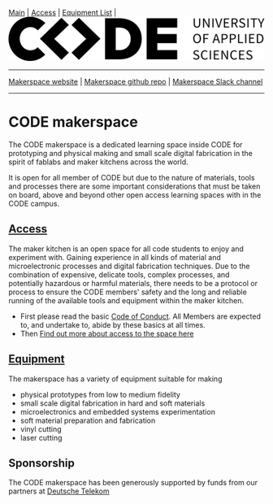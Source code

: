 [Main](README.md) | [Access](access.md) | [Equipment List](equipment.md) |  ![CODE logo](Word_AppliedSciences_Black.png)


------------------------
[Makerspace website](https://codeuniversity.github.io/makerspace/) |
[Makerspace github repo](https://github.com/codeuniversity/makerspace/) | [Makerspace Slack channel](https://codeuniversity.slack.com/archives/C011CN2SMFY)

------------------------

# CODE makerspace
The CODE makerspace is a dedicated learning space inside CODE for prototyping and physical making and small scale digital fabrication in the spirit of fablabs and maker kitchens across the world.

It is open for all member of CODE but due to the nature of materials, tools and processes there are some important considerations that must be taken on board, above and beyond other open access learning spaces with in the CODE campus.

## [Access](access.md)
The maker kitchen is an open space for all code students to enjoy and experiment with. Gaining experience in all kinds of material and microelectronic processes and digital fabrication techniques. Due to the combination of expensive, delicate tools, complex processes, and potentially hazardous or harmful materials, there needs to be a protocol or process to ensure the CODE members' safety and the long and reliable running of the available tools and equipment within the maker kitchen. 
* First please read the basic [Code of Conduct](code-of-conduct.md). All Members are expected to, and undertake to, abide by these basics at all times. 
* Then [Find out more about access to the space here](access.md)

## [Equipment](equipment.md)
The makerspace has a variety of equipment suitable for making 
* physical prototypes from low to medium fidelity
* small scale digital fabrication in hard and soft materials
* microelectronics and embedded systems experimentation
* soft material preparation and fabrication
* vinyl cutting
* laser cutting

## Sponsorship

The CODE makerspace has been generously supported by funds from our partners at [Deutsche Telekom](https://www.telekom.com/)

